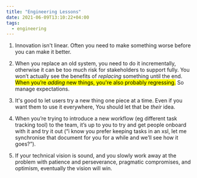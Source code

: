 ```yaml
---
title: "Engineering Lessons"
date: 2021-06-09T13:10:22+04:00
tags:
  - engineering
---
```



1. Innovation isn't linear. Often you need to make something worse before you can make it better.

2. When you replace an old system, you need to do it incrementally, otherwise it can be too much risk for stakeholders to support fully. You won’t actually see the benefits of *replacing* something until the end. <mark>When you’re *adding* new things, you're also probably regressing.</mark> So manage expectations.

3. It's good to let users try a new thing one piece at a time. Even if you want them to use it everywhere, You should let that be *their* idea.

4. When you’re trying to introduce a new workflow (eg different task tracking tool) to the team, it’s up to you to try and get people onboard with it and try it out (“i know you prefer keeping tasks in an xsl, let me synchronise that document for you for a while and we’ll see how it goes?”).

5. If your technical vision is sound, and you slowly work away at the problem with patience and perseverance, pragmatic compromises, and optimism, eventually the vision will win.